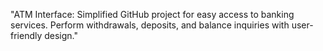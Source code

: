 "ATM Interface: Simplified GitHub project for easy access to banking services. Perform withdrawals, deposits, and balance inquiries with user-friendly design."
